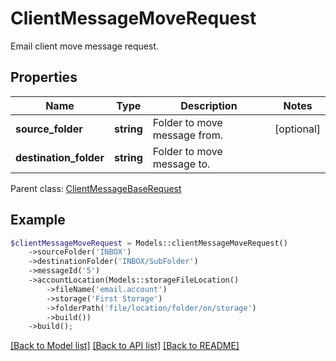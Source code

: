 # ClientMessageMoveRequest

Email client move message request.

## Properties
Name | Type | Description | Notes
---- | ---- | ----------- | -----
**source_folder** | **string** | Folder to move message from. | [optional] 
**destination_folder** | **string** | Folder to move message to. | 

 Parent class: [ClientMessageBaseRequest](ClientMessageBaseRequest.md)


## Example
```php
$clientMessageMoveRequest = Models::clientMessageMoveRequest()
    ->sourceFolder('INBOX')
    ->destinationFolder('INBOX/SubFolder')
    ->messageId('5')
    ->accountLocation(Models::storageFileLocation()
        ->fileName('email.account')
        ->storage('First Storage')
        ->folderPath('file/location/folder/on/storage')
        ->build())
    ->build();
```


[[Back to Model list]](README.md#documentation-for-models) [[Back to API list]](README.md#documentation-for-api-endpoints) [[Back to README]](README.md)

